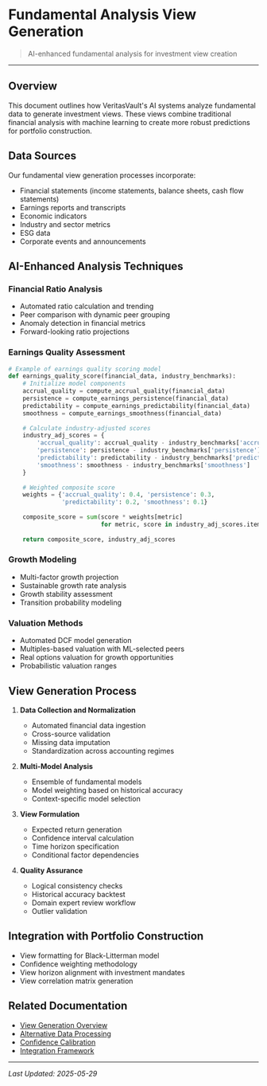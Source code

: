 # Fundamental Analysis View Generation

> AI-enhanced fundamental analysis for investment view creation

---

## Overview

This document outlines how VeritasVault's AI systems analyze fundamental data to generate investment views. These views combine traditional financial analysis with machine learning to create more robust predictions for portfolio construction.

## Data Sources

Our fundamental view generation processes incorporate:

* Financial statements (income statements, balance sheets, cash flow statements)
* Earnings reports and transcripts
* Economic indicators
* Industry and sector metrics
* ESG data
* Corporate events and announcements

## AI-Enhanced Analysis Techniques

### Financial Ratio Analysis

* Automated ratio calculation and trending
* Peer comparison with dynamic peer grouping
* Anomaly detection in financial metrics
* Forward-looking ratio projections

### Earnings Quality Assessment

```python
# Example of earnings quality scoring model
def earnings_quality_score(financial_data, industry_benchmarks):
    # Initialize model components
    accrual_quality = compute_accrual_quality(financial_data)
    persistence = compute_earnings_persistence(financial_data)
    predictability = compute_earnings_predictability(financial_data)
    smoothness = compute_earnings_smoothness(financial_data)
    
    # Calculate industry-adjusted scores
    industry_adj_scores = {
        'accrual_quality': accrual_quality - industry_benchmarks['accrual_quality'],
        'persistence': persistence - industry_benchmarks['persistence'],
        'predictability': predictability - industry_benchmarks['predictability'],
        'smoothness': smoothness - industry_benchmarks['smoothness']
    }
    
    # Weighted composite score
    weights = {'accrual_quality': 0.4, 'persistence': 0.3, 
               'predictability': 0.2, 'smoothness': 0.1}
    
    composite_score = sum(score * weights[metric] 
                          for metric, score in industry_adj_scores.items())
    
    return composite_score, industry_adj_scores
```

### Growth Modeling

* Multi-factor growth projection
* Sustainable growth rate analysis
* Growth stability assessment
* Transition probability modeling

### Valuation Methods

* Automated DCF model generation
* Multiples-based valuation with ML-selected peers
* Real options valuation for growth opportunities
* Probabilistic valuation ranges

## View Generation Process

1. **Data Collection and Normalization**
   * Automated financial data ingestion
   * Cross-source validation
   * Missing data imputation
   * Standardization across accounting regimes

2. **Multi-Model Analysis**
   * Ensemble of fundamental models
   * Model weighting based on historical accuracy
   * Context-specific model selection

3. **View Formulation**
   * Expected return generation
   * Confidence interval calculation
   * Time horizon specification
   * Conditional factor dependencies

4. **Quality Assurance**
   * Logical consistency checks
   * Historical accuracy backtest
   * Domain expert review workflow
   * Outlier validation

## Integration with Portfolio Construction

* View formatting for Black-Litterman model
* Confidence weighting methodology
* View horizon alignment with investment mandates
* View correlation matrix generation

## Related Documentation

* [View Generation Overview](../view-generation.md)
* [Alternative Data Processing](./alternative-data.md)
* [Confidence Calibration](./confidence-calibration.md)
* [Integration Framework](./integration-framework.md)

---

*Last Updated: 2025-05-29*